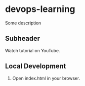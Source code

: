 # devops-learning

Some description

## Subheader

Watch tutorial on YouTube.

## Local Development

1. Open index.html in your browser.
